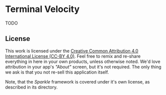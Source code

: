 # Terminal Velocity

TODO

## License

This work is licensed under the [Creative Common Attribution 4.0 International License (CC-BY 4.0)](http://creativecommons.org/licenses/by/4.0/). Feel free to remix and re-share everything in here in your own products, unless otherwise noted. We'd love attribution in your app's *"About"* screen, but it's not required. The only thing we ask is that you not re-sell this application itself.

Note, that the _Sparkle_ framework is covered under it's own license, as described in its directory.
